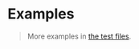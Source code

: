 # Examples

> More examples in [the test files](https://github.com/aureooms/js-pseudo-random/tree/main/test/src).
